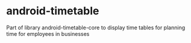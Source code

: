 android-timetable
===================

Part of library android-timetable-core to display time tables for planning time for employees in businesses
